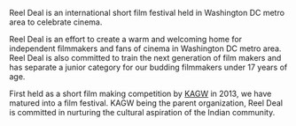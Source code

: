 Reel Deal is an international short film festival held in Washington DC metro area to celebrate cinema. 

Reel Deal is an effort to create a warm and welcoming home for independent filmmakers and fans of cinema in Washington DC metro area. Reel Deal is also committed to train the next generation of film makers and has separate a junior category for our budding filmmakers under 17 years of age.  

First held as a short film making competition by [KAGW](http://kagw.com/) in 2013, we have matured into a film festival. KAGW being the parent organization, Reel Deal is committed in nurturing the cultural aspiration of the Indian community.  

 